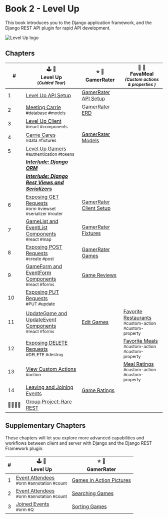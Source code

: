 # Book 2 - Level Up

This book introduces you to the Django application framework, and the Django REST API plugin for rapid API development.

![Level Up logo][image-1]

## Chapters

| # | 🕹 🎲<br/> Level Up <br/><sub>(_Guided Tour_)</sub> | ⭐️ 🎯 <br/> GamerRater <br/> | 🍛 🍔 <br/> FavaMeal <br/> <sub>_(Custom actions &amp; properties )_</sub>  |
|--|--|--|--|
| 1 | [Level Up API Setup][1] | [GamerRater API Setup][2] |  |
| 2 | [Meeting Carrie][3] <br/> <sub style="font-size:0.85rem;">\#database #models</sub> | [GamerRater ERD][4] |  |
| 3 | [Level Up Client][5] <br/> <sub style="font-size:0.85rem;">\#react #components</sub> |  |  |
| 4 | [Carrie Cares][6] <br/> <sub style="font-size:0.85rem;">\#data #fixtures</sub> | [GamerRater Models][7] |  |
| 5 | [Level Up Gamers][8] <br/> <sub style="font-size:0.85rem;">\#authentication #tokens</sub> |  |  |
|  | _**[Interlude: Django ORM][9]**_ |  |  |
|  | _**[Interlude: Django Rest Views and Serializers][10]**_ |  |  |
| 6 | [Exposing GET Requests][11] <br/> <sub style="font-size:0.85rem;">\#orm #viewset #serializer #router</sub> | [GamerRater Client Setup][12] |  |
| 7 | [GameList and EventList Components][13] <br/> <sub style="font-size:0.85rem;">\#react \#map</sub> | [GamerRater Fixtures][14] |  |
| 8 | [Exposing POST Requests][15] <br/> <sub style="font-size:0.85rem;">\#create \#post</sub> | [GamerRater Games][16] |  |
| 9 | [GameForm and EventForm Components][17] <br/> <sub style="font-size:0.85rem;">\#react \#forms</sub> | [Game Reviews][18] |  |
| 10 | [Exposing PUT Requests][19] <br/> <sub style="font-size:0.85rem;">\#PUT \#update</sub> |  |  |
| 11 | [UpdateGame and UpdateEvent Components][20] <br/> <sub style="font-size:0.85rem;">\#react \#forms</sub> | [Edit Games][26] | [Favorite Restaurants][22] <br/> <sub style="font-size:0.85rem;">\#custom-action<br/>\#custom-property</sub> |
| 12 | [Exposing DELETE Requests][23] <br/> <sub style="font-size:0.85rem;">\#DELETE \#destroy</sub> |  | [Favorite Meals][24] <br/> <sub style="font-size:0.85rem;">\#custom-action<br/>\#custom-property</sub> |
| 13 | [View Custom Actions][25] <br/> <sub style="font-size:0.85rem;">\#action</sub> | | [Meal Ratings][27] <br/> <sub style="font-size:0.85rem;">\#custom-action<br/>\#custom-property</sub> |
| 14 | [Leaving and Joining Events][35]| [Game Ratings][21] | |
| 👨‍👩‍👧‍👧 | [Group Project: Rare REST][28] |  |

## Supplementary Chapters

These chapters will let you explore more advanced capabilities and workflows between client and server with Django and the Django REST Framework plugin.

| # | 🕹 🎲 <br/> Level Up | ⭐️ 🎯 <br/> GamerRater <br/> |
|--|--|--|
| 1 | [Event Attendees][29] <br/> <sub style="font-size:0.85rem;">\#orm #annotation #count</sub> | [Games in Action Pictures][30] |
| 2 | [Event Attendees][31] <br/> <sub style="font-size:0.85rem;">\#orm #annotation #count</sub> | [Searching Games][32] |
| 3 | [Joined Events][33] <br/> <sub style="font-size:0.85rem;">\#orm #Q</sub> | [Sorting Games][34] |

[1]:	./chapters/DRF_INSTALLS.md
[2]:	./chapters/GR_SETUP.md
[3]:	./chapters/LU_DATA_DESIGN.md
[4]:	./chapters/GR_ERD.md
[5]:	./chapters/LU_CLIENT.md
[6]:	./chapters/LU_FIXTURES.md
[7]:	./chapters/GR_MODELS.md
[8]:	./chapters/LU_AUTHENTICATION.md
[9]:	./chapters/ORM_PRACTICE.md
[10]:	./chapters/LU-view-serializer-interlude.md "Interlude: Django Rest Views and Serializers"
[11]:	./chapters/LU_LIST_RETRIEVE.md
[12]:	./chapters/GR_CLIENT.md
[13]:	./chapters/LU_CLIENT_LIST.md
[14]:	./chapters/GR_FIXTURES.md
[15]:	./chapters/LU_CREATE.md
[16]:	./chapters/GR_GAMES.md
[17]:	./chapters/LU_CREATE_GAME.md
[18]:	./chapters/GR_REVIEWS.md
[19]:	./chapters/LU_UPDATE.md
[20]:	./chapters/LU_EDIT_FORMS.md
[21]:	./chapters/GR_GAME_RATINGS.md
[22]:	./chapters/FV_REST_FAVE.md
[23]:	./chapters/LU_DESTROY.md
[24]:	./chapters/FV_MEAL_FAVE.md
[25]:	./chapters/LU_CUSTOM_ACTION.md
[26]:	./chapters/GR_EDIT_GAME.md
[27]:	./chapters/FV_MEAL_RATINGS.md
[28]:	./chapters/RARE_REST.md
[29]:	./chapters/EVENTS_PER_GAME.md
[30]:	./chapters/GR_UPLOADS.md
[31]:	./chapters/LU_EVENT_ATTENDEES.md
[32]:	./chapters/GR_SEARCH.md
[33]:	./chapters/LU_JOINED_Q_FILTER.md
[34]:	./chapters/GR_SORTING.md
[35]:   ./chapters/LU_MODEL_PROPERTY.md

[image-1]:	./chapters/images/level-up.png
